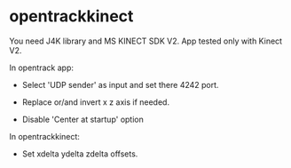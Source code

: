 # opentrackkinect

You need J4K library and MS KINECT SDK V2. App tested only with Kinect V2.

In opentrack app:

- Select 'UDP sender' as input and set there 4242 port.

- Replace or/and invert x z axis if needed.

- Disable 'Center at startup' option

In opentrackkinect:

- Set xdelta ydelta zdelta offsets.
